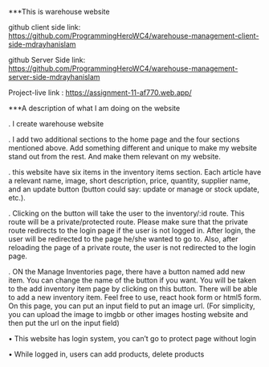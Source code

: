  ***This is warehouse website
 
 github client side link: https://github.com/ProgrammingHeroWC4/warehouse-management-client-side-mdrayhanislam

github Server Side link: https://github.com/ProgrammingHeroWC4/warehouse-management-server-side-mdrayhanislam
 
 Project-live link : https://assignment-11-af770.web.app/


***A description of what I am doing on the website


. I create warehouse website

. I add two additional sections to the home page and the four sections mentioned above.  Add something different and unique to make my website stand out from the rest.  And make them relevant on my website.

. this website have six items in the inventory items section.  Each article have a relevant name, image, short description, price, quantity, supplier name, and an update button (button could say: update or manage or stock update, etc.).

. Clicking on the button will take the user to the inventory/:id route. This route will be a private/protected route. Please make sure that the private route redirects to the login page if the user is not logged in. After login, the user will be redirected to the page he/she wanted to go to. Also, after reloading the page of a private route, the user is not redirected to the login page.

. ON the Manage Inventories page, there have a button named add new item. You can change the name of the button if you want. You will be taken to the add inventory item page by clicking on this button. There will be able to add a new inventory item. Feel free to use, react hook form or html5 form. On this page, you can put an input field to put an image url. (For simplicity, you can upload the image to imgbb or other images hosting website and then put the url on the input field)

• This website has login system, you can’t go to protect page without login

• While logged in, users can add products, delete products
